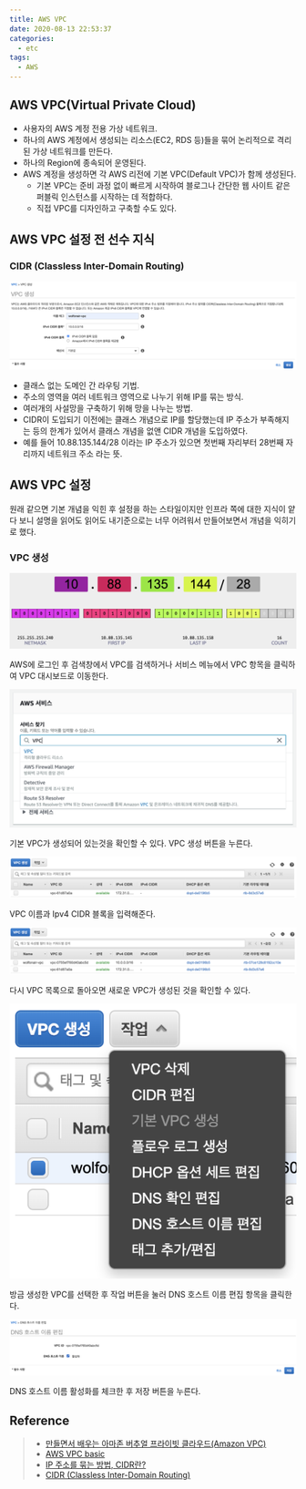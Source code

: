```yaml
---
title: AWS VPC
date: 2020-08-13 22:53:37
categories:
  - etc
tags:
  - AWS
---
```


## AWS VPC(Virtual Private Cloud)

- 사용자의 AWS 계정 전용 가상 네트워크.
- 하나의 AWS 계정에서 생성되는 리소스(EC2, RDS 등)들을 묶어 논리적으로 격리된 가상 네트워크를 만든다.
- 하나의 Region에 종속되어 운영된다.
- AWS 계정을 생성하면 각 AWS 리전에 기본 VPC(Default VPC)가 함께 생성된다.
  - 기본 VPC는 준비 과정 없이 빠르게 시작하여 블로그나 간단한 웹 사이트 같은 퍼블릭 인스턴스를 시작하는 데 적합하다.
  - 직접 VPC를 디자인하고 구축할 수도 있다.

## AWS VPC 설정 전 선수 지식

### CIDR (Classless Inter-Domain Routing)

![AWS 서비스 메뉴](../images/etc/aws-vpc-4.png)

- 클래스 없는 도메인 간 라우팅 기법.
- 주소의 영역을 여러 네트워크 영역으로 나누기 위해 IP를 묶는 방식.
- 여러개의 사설망을 구축하기 위해 망을 나누는 방법.
- CIDR이 도입되기 이전에는 클래스 개념으로 IP를 할당했는데 IP 주소가 부족해지는 등의 한계가 있어서 클래스 개념을 없앤 CIDR 개념을 도입하였다.
- 예를 들어 10.88.135.144/28 이라는 IP 주소가 있으면 첫번째 자리부터 28번째 자리까지 네트워크 주소 라는 뜻.

## AWS VPC 설정

원래 같으면 기본 개념을 익힌 후 설정을 하는 스타일이지만 인프라 쪽에 대한 지식이 얕다 보니 설명을 읽어도 읽어도 내기준으로는 너무 어려워서 만들어보면서 개념을 익히기로 했다.

### VPC 생성

![AWS 서비스 메뉴](../images/etc/aws-vpc-1.png)

AWS에 로그인 후 검색창에서 VPC를 검색하거나 서비스 메뉴에서 VPC 항목을 클릭하여 VPC 대시보드로 이동한다.

![VPC 목록](../images/etc/aws-vpc-2.png)

기본 VPC가 생성되어 있는것을 확인할 수 있다. VPC 생성 버튼을 누른다.

![AWS 서비스 메뉴](../images/etc/aws-vpc-3.png)

VPC 이름과 Ipv4 CIDR 블록을 입력해준다.

![AWS 서비스 메뉴](../images/etc/aws-vpc-5.png)

다시 VPC 목록으로 돌아오면 새로운 VPC가 생성된 것을 확인할 수 있다.

![AWS 서비스 메뉴](../images/etc/aws-vpc-6.png)

방금 생성한 VPC를 선택한 후 작업 버튼을 눌러 DNS 호스트 이름 편집 항목을 클릭한다.

![AWS 서비스 메뉴](../images/etc/aws-vpc-7.png)

DNS 호스트 이름 활성화를 체크한 후 저장 버튼을 누른다.

## Reference

> - [만들면서 배우는 아마존 버추얼 프라이빗 클라우드(Amazon VPC)](https://www.44bits.io/ko/post/understanding_aws_vpc)
> - [AWS VPC basic](https://blog.2dal.com/2017/09/12/aws-vpc-basic/)
> - [IP 주소를 묶는 방법, CIDR란?](https://www.youtube.com/watch?v=kYiQGpPVnyI)
> - [CIDR (Classless Inter-Domain Routing)](https://cidr.xyz/)

